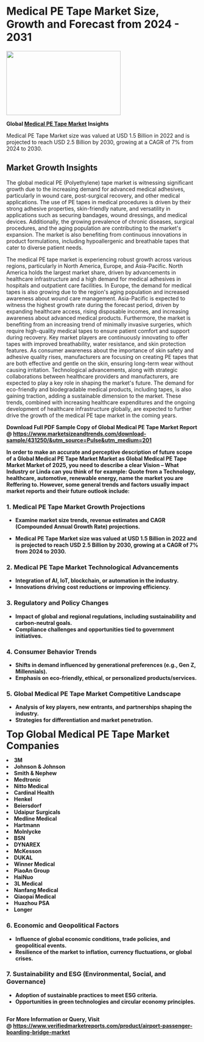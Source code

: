 <H1>Medical PE Tape Market Size, Growth and Forecast from 2024 - 2031</H1><img class="aligncenter size-medium wp-image-584254" src="https://thirdeyenews.in/wp-content/uploads/2024/09/Global-Market-Research-300x168.jpeg" alt="" width="300" height="168" /><p><strong>Global&nbsp;<a href="https://www.marketsizeandtrends.com/download-sample/431250/&amp;utm_source=Pulse&amp;utm_medium=201">Medical PE Tape Market</a> Insights</strong></p><p>Medical PE Tape Market size was valued at USD 1.5 Billion in 2022 and is projected to reach USD 2.5 Billion by 2030, growing at a CAGR of 7% from 2024 to 2030.</p><p><h2>Market Growth Insights</h2> <p>The global medical PE (Polyethylene) tape market is witnessing significant growth due to the increasing demand for advanced medical adhesives, particularly in wound care, post-surgical recovery, and other medical applications. The use of PE tapes in medical procedures is driven by their strong adhesive properties, skin-friendly nature, and versatility in applications such as securing bandages, wound dressings, and medical devices. Additionally, the growing prevalence of chronic diseases, surgical procedures, and the aging population are contributing to the market's expansion. The market is also benefiting from continuous innovations in product formulations, including hypoallergenic and breathable tapes that cater to diverse patient needs.</p> <p><strong></strong></p> <p>The medical PE tape market is experiencing robust growth across various regions, particularly in North America, Europe, and Asia-Pacific. North America holds the largest market share, driven by advancements in healthcare infrastructure and a high demand for medical adhesives in hospitals and outpatient care facilities. In Europe, the demand for medical tapes is also growing due to the region's aging population and increased awareness about wound care management. Asia-Pacific is expected to witness the highest growth rate during the forecast period, driven by expanding healthcare access, rising disposable incomes, and increasing awareness about advanced medical products. Furthermore, the market is benefiting from an increasing trend of minimally invasive surgeries, which require high-quality medical tapes to ensure patient comfort and support during recovery. Key market players are continuously innovating to offer tapes with improved breathability, water resistance, and skin protection features. As consumer awareness about the importance of skin safety and adhesive quality rises, manufacturers are focusing on creating PE tapes that are both effective and gentle on the skin, ensuring long-term wear without causing irritation. Technological advancements, along with strategic collaborations between healthcare providers and manufacturers, are expected to play a key role in shaping the market's future. The demand for eco-friendly and biodegradable medical products, including tapes, is also gaining traction, adding a sustainable dimension to the market. These trends, combined with increasing healthcare expenditures and the ongoing development of healthcare infrastructure globally, are expected to further drive the growth of the medical PE tape market in the coming years. <p><strong></p><p><span class=""><strong>Download Full PDF Sample Copy of Global Medical PE Tape Market Report</strong> @ <a href="https://www.marketsizeandtrends.com/download-sample/431250/&amp;utm_source=Pulse&amp;utm_medium=201" target="_blank">https://www.marketsizeandtrends.com/download-sample/431250/&amp;utm_source=Pulse&amp;utm_medium=201</a></span></p><p>In order to make an accurate and perceptive description of future scope of a Global&nbsp;Medical PE Tape Market Market as Global&nbsp;Medical PE Tape Market Market of 2025, you need to describe a clear Vision &ndash; What Industry or Linda can you think of for example: Quote from a Technology, healthcare, automotive, renewable energy, name the market you are Reffering to. However, some general trends and factors usually impact market reports and their future outlook include:</p><h3>1.&nbsp;<strong>Medical PE Tape Market Growth Projections</strong></h3><ul><li>Examine market size trends, revenue estimates and CAGR (Compounded Annual Growth Rate) projections.</li><li><p>Medical PE Tape Market size was valued at USD 1.5 Billion in 2022 and is projected to reach USD 2.5 Billion by 2030, growing at a CAGR of 7% from 2024 to 2030.</p></li></ul><h3>2.&nbsp;<strong>Medical PE Tape Market Technological Advancements</strong></h3><ul><li>Integration of AI, IoT, blockchain, or automation in the industry.</li><li>Innovations driving cost reductions or improving efficiency.</li></ul><h3>3.&nbsp;<strong>Regulatory and Policy Changes</strong></h3><ul><li>Impact of global and regional regulations, including sustainability and carbon-neutral goals.</li><li>Compliance challenges and opportunities tied to government initiatives.</li></ul><h3>4.&nbsp;<strong>Consumer Behavior Trends</strong></h3><ul><li>Shifts in demand influenced by generational preferences (e.g., Gen Z, Millennials).</li><li>Emphasis on eco-friendly, ethical, or personalized products/services.</li></ul><h3>5.&nbsp;<strong>Global Medical PE Tape Market Competitive Landscape</strong></h3><ul><li>Analysis of key players, new entrants, and partnerships shaping the industry.</li><li>Strategies for differentiation and market penetration.</li></ul><p data-pm-slice="1 1 []"><span style="color: inherit; font-family: inherit; font-size: 25px;">Top Global Medical PE Tape Market Companies</span></p><div class="" data-test-id=""><p><li>3M</li><li> Johnson & Johnson</li><li> Smith & Nephew</li><li> Medtronic</li><li> Nitto Medical</li><li> Cardinal Health</li><li> Henkel</li><li> Beiersdorf</li><li> Udaipur Surgicals</li><li> Medline Medical</li><li> Hartmann</li><li> Molnlycke</li><li> BSN</li><li> DYNAREX</li><li> McKesson</li><li> DUKAL</li><li> Winner Medical</li><li> PiaoAn Group</li><li> HaiNuo</li><li> 3L Medical</li><li> Nanfang Medical</li><li> Qiaopai Medical</li><li> Huazhou PSA</li><li> Longer</li></p></div><h3>6.&nbsp;<strong>Economic and Geopolitical Factors</strong></h3><ul><li>Influence of global economic conditions, trade policies, and geopolitical events.</li><li>Resilience of the market to inflation, currency fluctuations, or global crises.</li></ul><h3>7.&nbsp;<strong>Sustainability and ESG (Environmental, Social, and Governance)</strong></h3><ul><li>Adoption of sustainable practices to meet ESG criteria.</li><li>Opportunities in green technologies and circular economy principles.</li></ul><h2><strong style="font-size: 14px;">For More Information or Query, Visit @&nbsp;</strong><a style="background-color: #ffffff; font-size: 14px;" href="https://www.marketsizeandtrends.com/report/medical-pe-tape-market/" target="_blank">https://www.verifiedmarketreports.com/product/airport-passenger-boarding-bridge-market</a></h2>
